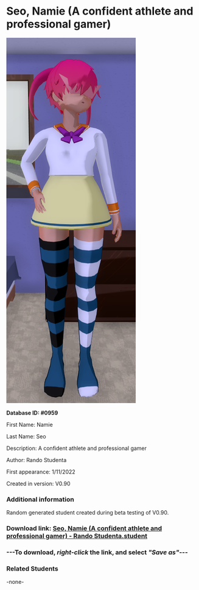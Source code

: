 # Seo, Namie (A confident athlete and professional gamer)

<img src="../../Files/Images/Seo, Namie (A confident athlete and professional gamer).png" title="Seo, Namie (A confident athlete and professional gamer) - Rando Studenta">

**Database ID: #0959**

First Name: Namie

Last Name: Seo

Description: A confident athlete and professional gamer

Author: Rando Studenta

First appearance: 1/11/2022

Created in version: V0.90

### Additional information

Random generated student created during beta testing of V0.90.

### Download link: <a href="https://raw.githubusercontent.com/Arbiter1223/Daigaku-Gurashi-Custom-Students/master/Files/Student%20Files/Seo%2C%20Namie%20(A%20confident%20athlete%20and%20professional%20gamer)%20-%20Rando%20Studenta.student">Seo, Namie (A confident athlete and professional gamer) - Rando Studenta.student</a>

### ---**To download, _right-click_ the link, and select _"Save as"_**---

### Related Students

-none-
